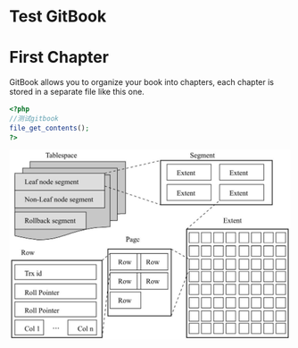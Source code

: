 # Test GitBook

# First Chapter

GitBook allows you to organize your book into chapters, each chapter is stored in a separate file like this one.

```php
<?php
//测试gitbook
file_get_contents();
?>
```

![](/assets/WechatIMG252.jpeg)

